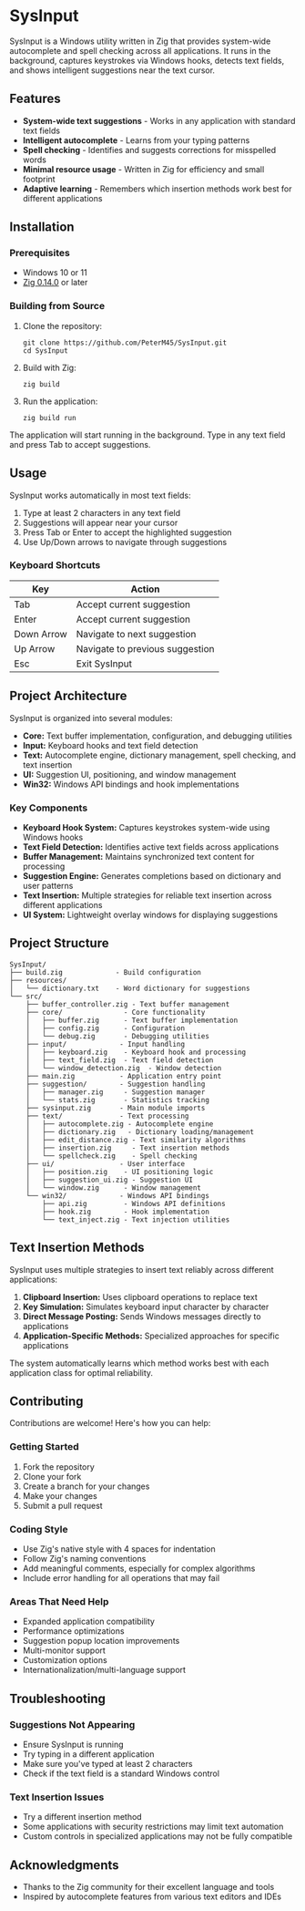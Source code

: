 # SysInput

SysInput is a Windows utility written in Zig that provides system-wide autocomplete and spell checking across all applications. It runs in the background, captures keystrokes via Windows hooks, detects text fields, and shows intelligent suggestions near the text cursor.

<!--
## Demo

put link to demo here once uploaded to some cdn
-->

## Features

- **System-wide text suggestions** - Works in any application with standard text fields
- **Intelligent autocomplete** - Learns from your typing patterns
- **Spell checking** - Identifies and suggests corrections for misspelled words
- **Minimal resource usage** - Written in Zig for efficiency and small footprint
- **Adaptive learning** - Remembers which insertion methods work best for different applications

## Installation

### Prerequisites

- Windows 10 or 11
- [Zig 0.14.0](https://ziglang.org/download/) or later

### Building from Source

1. Clone the repository:

   ```
   git clone https://github.com/PeterM45/SysInput.git
   cd SysInput
   ```

2. Build with Zig:

   ```
   zig build
   ```

3. Run the application:
   ```
   zig build run
   ```

The application will start running in the background. Type in any text field and press Tab to accept suggestions.

## Usage

SysInput works automatically in most text fields:

1. Type at least 2 characters in any text field
2. Suggestions will appear near your cursor
3. Press Tab or Enter to accept the highlighted suggestion
4. Use Up/Down arrows to navigate through suggestions

### Keyboard Shortcuts

| Key        | Action                          |
| ---------- | ------------------------------- |
| Tab        | Accept current suggestion       |
| Enter      | Accept current suggestion       |
| Down Arrow | Navigate to next suggestion     |
| Up Arrow   | Navigate to previous suggestion |
| Esc        | Exit SysInput                   |

## Project Architecture

SysInput is organized into several modules:

- **Core:** Text buffer implementation, configuration, and debugging utilities
- **Input:** Keyboard hooks and text field detection
- **Text:** Autocomplete engine, dictionary management, spell checking, and text insertion
- **UI:** Suggestion UI, positioning, and window management
- **Win32:** Windows API bindings and hook implementations

### Key Components

- **Keyboard Hook System:** Captures keystrokes system-wide using Windows hooks
- **Text Field Detection:** Identifies active text fields across applications
- **Buffer Management:** Maintains synchronized text content for processing
- **Suggestion Engine:** Generates completions based on dictionary and user patterns
- **Text Insertion:** Multiple strategies for reliable text insertion across different applications
- **UI System:** Lightweight overlay windows for displaying suggestions

## Project Structure

```
SysInput/
├── build.zig             - Build configuration
├── resources/
│   └── dictionary.txt    - Word dictionary for suggestions
└── src/
    ├── buffer_controller.zig - Text buffer management
    ├── core/               - Core functionality
    │   ├── buffer.zig      - Text buffer implementation
    │   ├── config.zig      - Configuration
    │   └── debug.zig       - Debugging utilities
    ├── input/             - Input handling
    │   ├── keyboard.zig    - Keyboard hook and processing
    │   ├── text_field.zig  - Text field detection
    │   └── window_detection.zig  - Window detection
    ├── main.zig           - Application entry point
    ├── suggestion/        - Suggestion handling
    │   ├── manager.zig     - Suggestion manager
    │   └── stats.zig       - Statistics tracking
    ├── sysinput.zig       - Main module imports
    ├── text/              - Text processing
    │   ├── autocomplete.zig - Autocomplete engine
    │   ├── dictionary.zig   - Dictionary loading/management
    │   ├── edit_distance.zig - Text similarity algorithms
    │   ├── insertion.zig     - Text insertion methods
    │   └── spellcheck.zig    - Spell checking
    ├── ui/                - User interface
    │   ├── position.zig    - UI positioning logic
    │   ├── suggestion_ui.zig - Suggestion UI
    │   └── window.zig      - Window management
    └── win32/             - Windows API bindings
        ├── api.zig         - Windows API definitions
        ├── hook.zig        - Hook implementation
        └── text_inject.zig - Text injection utilities
```

## Text Insertion Methods

SysInput uses multiple strategies to insert text reliably across different applications:

1. **Clipboard Insertion:** Uses clipboard operations to replace text
2. **Key Simulation:** Simulates keyboard input character by character
3. **Direct Message Posting:** Sends Windows messages directly to applications
4. **Application-Specific Methods:** Specialized approaches for specific applications

The system automatically learns which method works best with each application class for optimal reliability.

## Contributing

Contributions are welcome! Here's how you can help:

### Getting Started

1. Fork the repository
2. Clone your fork
3. Create a branch for your changes
4. Make your changes
5. Submit a pull request

### Coding Style

- Use Zig's native style with 4 spaces for indentation
- Follow Zig's naming conventions
- Add meaningful comments, especially for complex algorithms
- Include error handling for all operations that may fail

### Areas That Need Help

- Expanded application compatibility
- Performance optimizations
- Suggestion popup location improvements
- Multi-monitor support
- Customization options
- Internationalization/multi-language support

## Troubleshooting

### Suggestions Not Appearing

- Ensure SysInput is running
- Try typing in a different application
- Make sure you've typed at least 2 characters
- Check if the text field is a standard Windows control

### Text Insertion Issues

- Try a different insertion method
- Some applications with security restrictions may limit text automation
- Custom controls in specialized applications may not be fully compatible

## Acknowledgments

- Thanks to the Zig community for their excellent language and tools
- Inspired by autocomplete features from various text editors and IDEs
